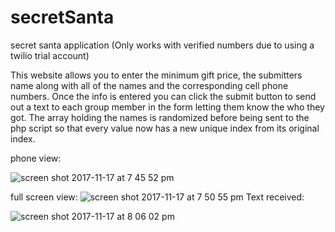 # secretSanta
secret santa application (Only works with verified numbers due to using a twilio trial account)

This website allows you to enter the minimum gift price, the submitters name along with all of the names and the corresponding cell phone numbers. Once the info is entered you can click the submit button to send out a text to each group member in the form letting them know the who they got.
The array holding the names is randomized before being sent to the php script so that every value now has a new unique index from its original index. 

phone view:



















![screen shot 2017-11-17 at 7 45 52 pm](https://user-images.githubusercontent.com/20231685/32975087-cd3c8c4c-cbd1-11e7-9b52-d2cac7133279.png)


full screen view:
![screen shot 2017-11-17 at 7 50 55 pm](https://user-images.githubusercontent.com/20231685/32975055-7b289dec-cbd1-11e7-9435-3c534fde8101.png)
Text received:




























![screen shot 2017-11-17 at 8 06 02 pm](https://user-images.githubusercontent.com/20231685/32975196-d07a335e-cbd2-11e7-9b39-f16dd71cb342.png)
